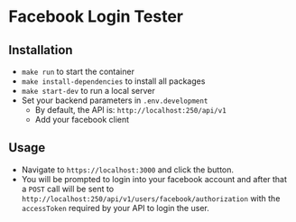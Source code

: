 # Facebook Login Tester

## Installation
- `make run` to start the container
- `make install-dependencies` to install all packages
- `make start-dev` to run a local server
- Set your backend parameters in `.env.development`
    - By default, the API is: `http://localhost:250/api/v1`
    - Add your facebook client

## Usage
- Navigate to `https://localhost:3000` and click the button.
- You will be prompted to login into your facebook account and after that a `POST` call will be sent to `http://localhost:250/api/v1/users/facebook/authorization` with the `accessToken` required by your API to login the user.
